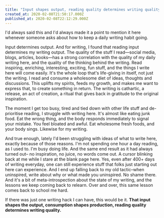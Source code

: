 ```yaml
---
title: "Input shapes output, reading quality determines writing quality"
created_at: 2020-02-08T21:50:17.000Z
published_at: 2020-02-08T22:12:29.000Z
---
```

I'd always said this and I'd always made it a point to mention it here whenever someone asks about how to keep a daily writing habit going.

  

Input determines output. And for writing, I found that reading input determines my writing output. The quality of the stuff I read—social media, blogs, articles, books—has a strong correlation with the quality of my daily writing here, and the quality of the thinking behind the writing. Read inspiring, enriching, interesting, exciting, fun stuff, and the things I write here will come easily. It's the whole loop that's life-giving in itself, not just the writing. I read and consume a wholesome diet of ideas, thoughts and discussions. This uplifts my spirits, feeds my growth, and makes me want to express that, to create something in return. The writing is cathartic, a release, an act of creation, a ritual that gives back in gratitude to the original inspiration. 

  

The moment I get too busy, tired and tied down with other life stuff and de-prioritise reading, I struggle with writing here. It's almost like eating junk food. Eat the wrong thing, and the body responds immediately to signal your mistake. You feel bloated and awful. Eat wholesome fresh foods, and your body sings. Likewise for my writing. 

  

And true enough, lately I'd been struggling with ideas of what to write here, exactly because of those reasons. I'm not spending one hour a day reading, as I used to. I'm busy doing life. And the same end result as it had always turned out– no inspiration, no juice, no words come out. A cursor blinking back at me while I stare at the blank page here. Yes, even after 400+ days of writing everyday, one can still experience stuff that folks just starting out here can experience. And I end up falling back to my old tactic–when uninspired, write about why or what made you uninspired. No shame there. And it's a bit of meta-introspection about the state of my writing, and the lessons we keep coming back to relearn. Over and over, this same lesson comes back to school me hard.

  

If there was just one writing hack I can have, this would be it. **That input shapes the output, consumption shapes production, reading quality determines writing quality.**
